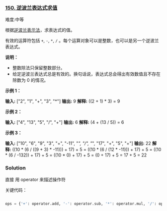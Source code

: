 
### [150. 逆波兰表达式求值](https://leetcode-cn.com/problems/evaluate-reverse-polish-notation/)

难度:中等

根据[逆波兰表示法](https://baike.baidu.com/item/%E9%80%86%E6%B3%A2%E5%85%B0%E5%BC%8F/128437)，求表达式的值。

有效的运算符包括 `+`, `-`, `*`, `/` 。每个运算对象可以是整数，也可以是另一个逆波兰表达式。

**说明：**

-   整数除法只保留整数部分。
-   给定逆波兰表达式总是有效的。换句话说，表达式总会得出有效数值且不存在除数为 0 的情况。

**示例 1：**

**输入:** ["2", "1", "+", "3", "*"]
**输出:** 9
**解释:** ((2 + 1) * 3) = 9

**示例 2：**

**输入:** ["4", "13", "5", "/", "+"]
**输出:** 6
**解释:** (4 + (13 / 5)) = 6

**示例 3：**

**输入:** ["10", "6", "9", "3", "+", "-11", "*", "/", "*", "17", "+", "5", "+"]
**输出:** 22
**解释:** 
  ((10 * (6 / ((9 + 3) * -11))) + 17) + 5
= ((10 * (6 / (12 * -11))) + 17) + 5
= ((10 * (6 / -132)) + 17) + 5
= ((10 * 0) + 17) + 5
= (0 + 17) + 5
= 17 + 5
= 22

### Solution

直接 用 operator 来描述操作符

关键代码：
``` python 

ops = {'+': operator.add, '-': operator.sub, '*': operator.mul, '/': operator.truediv}

``` 


